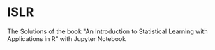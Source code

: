 # ISLR
The Solutions of the book "An Introduction to Statistical Learning with Applications in R" with Jupyter Notebook
